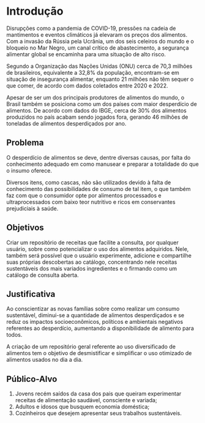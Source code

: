 # Introdução
Disrupções como a pandemia de COVID-19, pressões na cadeia de mantimentos e eventos climáticos já elevaram os preços dos alimentos. Com a invasão da Rússia pela Ucrânia, um dos seis celeiros do mundo e o bloqueio no Mar Negro, um canal crítico de abastecimento, a segurança alimentar global se encaminha para uma situação de alto risco.

Segundo a Organização das Nações Unidas (ONU) cerca de 70,3 milhões de brasileiros, equivalente a 32,8% da população, encontram-se em situação de insegurança alimentar, enquanto 21 milhões não têm sequer o que comer, de acordo com dados coletados entre 2020 e 2022.

Apesar de ser um dos principais produtores de alimentos do mundo, o Brasil também se posiciona como um dos países com maior desperdício de alimentos. De acordo com dados do IBGE, cerca de 30% dos alimentos produzidos no país acabam sendo jogados fora, gerando 46 milhões de toneladas de alimentos desperdiçados por ano.

## Problema
O desperdício de alimentos se deve, dentre diversas causas, por falta do conhecimento adequado em como manusear e preparar a totalidade do que o insumo oferece.

Diversos itens, como cascas, não são utilizados devido à falta de conhecimento das possibilidades de consumo de tal item, o que também faz com que o consumidor opte por alimentos processados e ultraprocessados com baixo teor nutritivo e ricos em conservantes prejudiciais à saúde. 

## Objetivos
Criar um repositório de receitas que facilite a consulta, por qualquer usuário, sobre como potencializar o uso dos alimentos adquiridos. Nele, também será possível que o usuário experimente, adicione e compartilhe suas próprias descobertas ao catálogo, concentrando nele receitas sustentáveis dos mais variados ingredientes e o firmando como um catálogo de consulta aberta.

## Justificativa
Ao conscientizar as novas famílias sobre como realizar um consumo sustentável, diminui-se a quantidade de alimentos desperdiçados e se reduz os impactos socioeconômicos, políticos e ambientais negativos referentes ao desperdício, aumentando a disponibilidade de alimento para todos. 

A criação de um repositório geral referente ao uso diversificado de alimentos tem o objetivo de desmistificar e simplificar o uso otimizado de alimentos usados no dia a dia. 

## Público-Alvo
1) Jovens recém saídos da casa dos pais que queiram experimentar receitas de alimentação saudável, consciente e variada;
2) Adultos e idosos que busquem economia doméstica;
3) Cozinheiros que desejem apresentar seus trabalhos sustentáveis.
